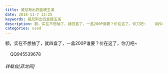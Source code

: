 ```yaml
---
title: 威尼斯出四盒硬玉溪
date: 2018-11-7 13:25
keywords: 威尼斯出四盒硬玉溪
description: 额，实在不想抽了，就四盒了，一盒200P谁要？价在这了，你刀吧~    QQ945539678
categories: used
---
```

<td class="t_f" id="postmessage_2231768">

额，实在不想抽了，就四盒了，一盒200P谁要？价在这了，你刀吧~<br/>
<br/>
    QQ945539678</td>
###### 转载自[菲龙网]